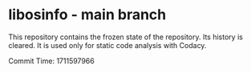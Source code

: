 # libosinfo - main branch

This repository contains the frozen state of the repository.
Its history is cleared. It is used only for static code
analysis with Codacy.

Commit Time: 1711597966